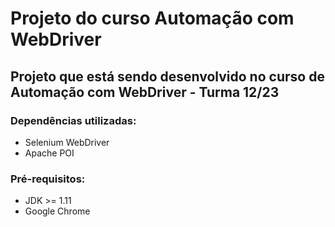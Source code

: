 # Projeto do curso Automação com WebDriver #

## Projeto que está sendo desenvolvido no curso de Automação com WebDriver - Turma 12/23 ##

### Dependências utilizadas: ###
* Selenium WebDriver
* Apache POI

### Pré-requisitos: ###
* JDK >= 1.11
* Google Chrome